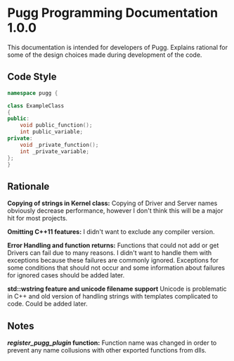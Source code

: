 Pugg Programming Documentation 1.0.0
===========
This documentation is intended for developers of Pugg. Explains rational for some of the design choices made during development of the code.

Code Style
----
~~~~cpp
namespace pugg {

class ExampleClass
{
public:
    void public_function();
    int public_variable;
private:
    void _private_function();
    int _private_variable;    
};
}
~~~~

Rationale
--------
**Copying of strings in Kernel class:** Copying of Driver and Server names obviously decrease performance, however I don't think this will be a major hit for most projects.

**Omitting C++11 features:** I didn't want to exclude any compiler version.

**Error Handling and function returns:** Functions that could not add or get Drivers can fail due to many reasons. I didn't want to handle them with exceptions because these failures are commonly ignored. Exceptions for some conditions that should not occur and some information about failures for ignored cases should be added later.

**std::wstring feature and unicode filename support** Unicode is problematic in C++ and old version of handling strings with templates complicated to code. Could be added later.

Notes
-----
***register_pugg_plugin* function:** Function name was changed in order to prevent any name collusions with other exported functions from dlls.
